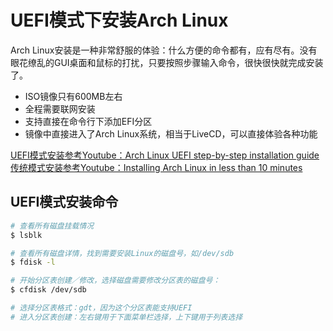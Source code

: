 # UEFI模式下安装Arch Linux

Arch Linux安装是一种非常舒服的体验：什么方便的命令都有，应有尽有。没有眼花缭乱的GUI桌面和鼠标的打扰，只要按照步骤输入命令，很快很快就完成安装了。

- ISO镜像只有600MB左右
- 全程需要联网安装
- 支持直接在命令行下添加EFI分区
- 镜像中直接进入了Arch Linux系统，相当于LiveCD，可以直接体验各种功能

[UEFI模式安装参考Youtube：Arch Linux UEFI step-by-step installation guide](https://www.youtube.com/watch?v=dOXYZ8hKdmc)
[传统模式安装参考Youtube：Installing Arch Linux in less than 10 minutes](https://www.youtube.com/watch?v=GKdPSGb9f5s)

## UEFI模式安装命令

```sh
# 查看所有磁盘挂载情况
$ lsblk

# 查看所有磁盘详情，找到需要安装Linux的磁盘号，如/dev/sdb
$ fdisk -l

# 开始分区表创建／修改，选择磁盘需要修改分区表的磁盘号：
$ cfdisk /dev/sdb

# 选择分区表格式：gdt，因为这个分区表能支持UEFI
# 进入分区表创建：左右键用于下面菜单栏选择，上下键用于列表选择

```